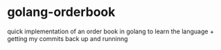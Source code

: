 # golang-orderbook
quick implementation of an order book in golang to learn the language + getting my commits back up and runninng
